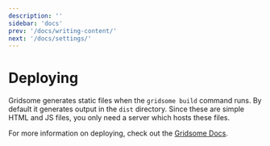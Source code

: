 ```yaml
---
description: ''
sidebar: 'docs'
prev: '/docs/writing-content/'
next: '/docs/settings/'
---
```


# Deploying

Gridsome generates static files when the `gridsome build` command runs. By default it generates output in the `dist` directory.
Since these are simple HTML and JS files, you only need a server which hosts these files.

For more information on deploying, check out the [Gridsome Docs](https://gridsome.org/docs/deploy-to-netlify/).